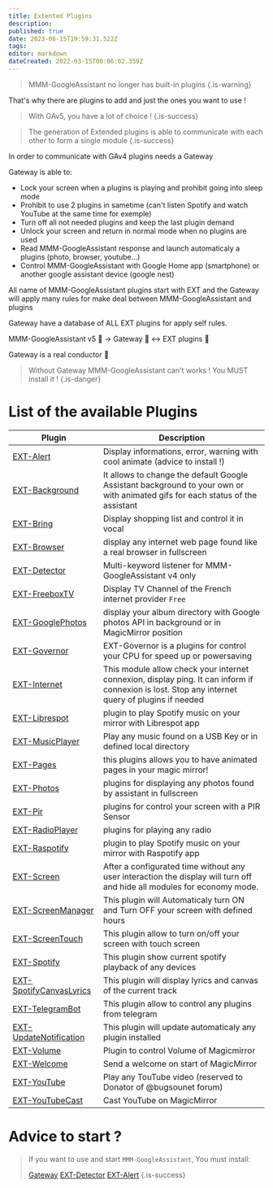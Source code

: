 ```yaml
---
title: Extented Plugins
description: 
published: true
date: 2023-06-15T19:59:31.522Z
tags: 
editor: markdown
dateCreated: 2022-03-15T00:06:02.359Z
---
```


> MMM-GoogleAssistant no longer has built-in plugins
{.is-warning}

That's why there are plugins to add and just the ones you want to use !

> With GAv5, you have a lot of choice !
{.is-success}


> The generation of Extended plugins is able to communicate with each other to form a single module
{.is-success}

In order to communicate with GAv4 plugins needs a Gateway

Gateway is able to:

* Lock your screen when a plugins is playing and prohibit going into sleep mode
* Prohibit to use 2 plugins in sametime (can't listen Spotify and watch YouTube at the same time for exemple)
* Turn off all not needed plugins and keep the last plugin demand
* Unlock your screen and return in normal mode when no plugins are used
* Read MMM-GoogleAssistant response and launch automaticaly a plugins (photo, browser, youtube...)
* Control MMM-GoogleAssistant with Google Home app (smartphone) or another google assistant device (google nest)

All name of MMM-GoogleAssistant plugins start with EXT and the Gateway will apply many rules for make deal between MMM-GoogleAssistant and plugins

Gateway have a database of ALL EXT plugins for apply self rules.

MMM-GoogleAssistant v5 💭 -> Gateway 🎼 <-> EXT plugins 🎹

Gateway is a real conductor 🙂

> Without Gateway MMM-GoogleAssistant can't works !
> You MUST install it !
{.is-danger}

# List of the available Plugins

| Plugin | Description
|---|---|
|[EXT-Alert](/en/EXT-Alert)| Display informations, error, warning with cool animate (advice to install !)
|[EXT-Background](/en/EXT-Background)| It allows to change the default Google Assistant background to your own or with animated gifs for each status of the assistant
|[EXT-Bring](/en/EXT-Bring)| Display shopping list and control it in vocal
|[EXT-Browser](/en/EXT-Browser)| display any internet web page found like a real browser in fullscreen
|[EXT-Detector](/en/EXT-Detector)| Multi-keyword listener for MMM-GoogleAssistant v4 only
|[EXT-FreeboxTV](/en/EXT-FreeboxTV)| Display TV Channel of the French internet provider `Free`
|[EXT-GooglePhotos](/en/EXT-GooglePhotos)| display your album directory with Google photos API in background or in MagicMirror position
|[EXT-Governor](/en/EXT-Governor)| EXT-Governor is a plugins for control your CPU for speed up or powersaving
|[EXT-Internet](/en/EXT-Internet)| This module allow check your internet connexion, display ping. It can inform if connexion is lost. Stop any internet query of plugins if needed
|[EXT-Librespot](/en/EXT-Librespot)| plugin to play Spotify music on your mirror with Librespot app
|[EXT-MusicPlayer](/en/EXT-MusicPlayer)| Play any music found on a USB Key or in defined local directory
|[EXT-Pages](/en/EXT-Pages)| this plugins allows you to have animated pages in your magic mirror!
|[EXT-Photos](/en/EXT-Photos)| plugins for displaying any photos found by assistant in fullscreen
|[EXT-Pir](/en/EXT-Pir)| plugins for control your screen with a PIR Sensor
|[EXT-RadioPlayer](/en/EXT-RadioPlayer)| plugins for playing any radio
|[EXT-Raspotify](/en/EXT-Raspotify)| plugin to play Spotify music on your mirror with Raspotify app
|[EXT-Screen](/en/EXT-Screen)| After a configurated time without any user interaction the display will turn off and hide all modules for economy mode.
|[EXT-ScreenManager](/en/EXT-ScreenManager)| This plugin will Automaticaly turn ON and Turn OFF your screen with defined hours
|[EXT-ScreenTouch](/en/EXT-ScreenTouch)| This plugin allow to turn on/off your screen with touch screen
|[EXT-Spotify](/en/EXT-Spotify)| This plugin show current spotify playback of any devices
|[EXT-SpotifyCanvasLyrics](/en/EXT-SpotifyCanvasLyrics)| This plugin will display lyrics and canvas of the current track
|[EXT-TelegramBot](/en/EXT-TelegramBot) | This plugin allow to control any plugins from telegram
|[EXT-UpdateNotification](/en/EXT-UpdateNotification)| This plugin will update automaticaly any plugin installed
|[EXT-Volume](/en/EXT-Volume)| Plugin to control Volume of Magicmirror
|[EXT-Welcome](/en/EXT-Welcome)| Send a welcome on start of MagicMirror
|[EXT-YouTube](/en/EXT-YouTube)| Play any TouTube video (reserved to Donator of @bugsounet forum)
|[EXT-YouTubeCast](/en/EXT-YouTubeCast)| Cast YouTube on MagicMirror

# Advice to start ?

> If you want to use and start `MMM-GoogleAssistant`,
> You must install:
> 
>  [Gateway](/en/Gateway)
>  [EXT-Detector](/en/EXT-Detector)
>  [EXT-Alert](/en/EXT-Alert)
{.is-success}



